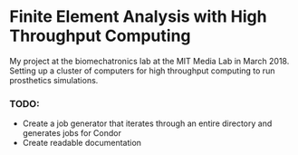 # Finite Element Analysis with High Throughput Computing

My project at the biomechatronics lab at the MIT Media Lab in March 2018. Setting up a cluster of computers for high throughput computing to run prosthetics simulations.

### TODO: 
- Create a job generator that iterates through an entire directory and generates jobs for Condor
- Create readable documentation
